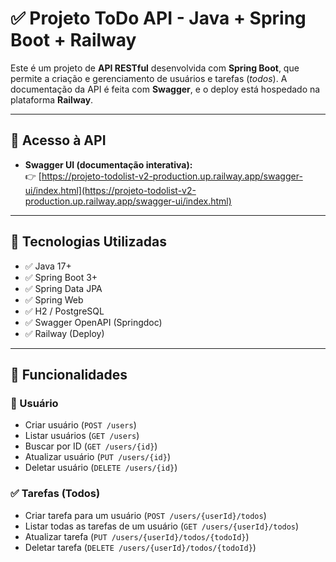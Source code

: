 # ✅ Projeto ToDo API - Java + Spring Boot + Railway

Este é um projeto de **API RESTful** desenvolvida com **Spring Boot**, que permite a criação e gerenciamento de usuários e tarefas (*todos*). A documentação da API é feita com **Swagger**, e o deploy está hospedado na plataforma **Railway**.

---

## 🔗 Acesso à API

- **Swagger UI (documentação interativa):**  
  👉 [https://projeto-todolist-v2-production.up.railway.app/swagger-ui/index.html](https://projeto-todolist-v2-production.up.railway.app/swagger-ui/index.html)

---

## 📌 Tecnologias Utilizadas

- ✅ Java 17+
- ✅ Spring Boot 3+
- ✅ Spring Data JPA
- ✅ Spring Web
- ✅ H2 / PostgreSQL
- ✅ Swagger OpenAPI (Springdoc)
- ✅ Railway (Deploy)

---

## 🔧 Funcionalidades

### 👤 Usuário
- Criar usuário (`POST /users`)
- Listar usuários (`GET /users`)
- Buscar por ID (`GET /users/{id}`)
- Atualizar usuário (`PUT /users/{id}`)
- Deletar usuário (`DELETE /users/{id}`)

### ✅ Tarefas (Todos)
- Criar tarefa para um usuário (`POST /users/{userId}/todos`)
- Listar todas as tarefas de um usuário (`GET /users/{userId}/todos`)
- Atualizar tarefa (`PUT /users/{userId}/todos/{todoId}`)
- Deletar tarefa (`DELETE /users/{userId}/todos/{todoId}`)
